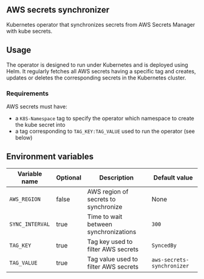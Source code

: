 ## AWS secrets synchronizer

Kubernetes operator that synchronizes secrets from AWS Secrets Manager with kube secrets.

## Usage

The operator is designed to run under Kubernetes and is deployed using Helm.
It regularly fetches all AWS secrets having a specific tag and creates, updates or deletes the corresponding secrets in the Kubernetes cluster.

### Requirements

AWS secrets must have:
- a `K8S-Namespace` tag to specify the operator which namespace to create the kube secret into
- a tag corresponding to `TAG_KEY:TAG_VALUE` used to run the operator (see below)

## Environment variables

| Variable name   | Optional | Description                           | Default value              |
|-----------------|----------|---------------------------------------|----------------------------|
| `AWS_REGION`    | false    | AWS region of secrets to synchronize  | None                       |
| `SYNC_INTERVAL` | true     | Time to wait between synchronizations | `300`                      |
| `TAG_KEY`       | true     | Tag key used to filter AWS secrets    | `SyncedBy`                 |
| `TAG_VALUE`     | true     | Tag value used to filter AWS secrets  | `aws-secrets-synchronizer` |
